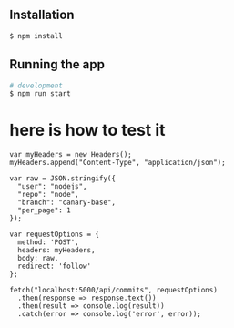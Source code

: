 
## Installation

```bash
$ npm install
```

## Running the app

```bash
# development
$ npm run start
```

# here is how to test it
```
var myHeaders = new Headers();
myHeaders.append("Content-Type", "application/json");

var raw = JSON.stringify({
  "user": "nodejs",
  "repo": "node",
  "branch": "canary-base",
  "per_page": 1
});

var requestOptions = {
  method: 'POST',
  headers: myHeaders,
  body: raw,
  redirect: 'follow'
};

fetch("localhost:5000/api/commits", requestOptions)
  .then(response => response.text())
  .then(result => console.log(result))
  .catch(error => console.log('error', error));
  ```